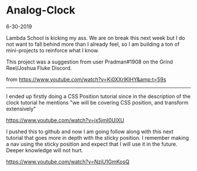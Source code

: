 # Analog-Clock

6-30-2019

Lambda School is kicking my ass. We are on break this next week but I do not want to fall behind more than I already feel, so I am building a ton of mini-projects to reinforce what I know. 

This project was a suggestion from user Pradman#1908 on the Grind Reel/Joshua Fluke Discord.

from https://www.youtube.com/watch?v=Ki0XXrlKlHY&amp;t=59s

* * *

I ended up firstly doing a CSS Position tutorial since in the description of the 
clock tutorial he mentions "we will be covering CSS position, and transform extensively"

https://www.youtube.com/watch?v=jx5jmI0UlXU

I pushed this to github and now I am going follow along with this next tutorial that goes more in depth with the sticky position. I remember making a nav using the sticky position and expect that I will use it in the future. Deeper knowledge will not hurt.

https://www.youtube.com/watch?v=NzjU1GmKosQ



